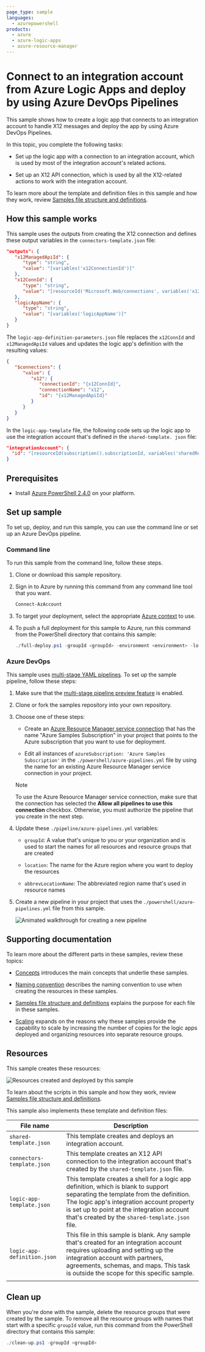 ```yaml
---
page_type: sample
languages:
  - azurepowershell
products:
  - azure
  - azure-logic-apps
  - azure-resource-manager
---
```


# Connect to an integration account from Azure Logic Apps and deploy by using Azure DevOps Pipelines

This sample shows how to create a logic app that connects to an integration account to handle X12 messages and deploy the app by using Azure DevOps Pipelines. 

In this topic, you complete the following tasks:

* Set up the logic app with a connection to an integration account, which is used by most of the integration account's related actions.

* Set up an X12 API connection, which is used by all the X12-related actions to work with the integration account.

To learn more about the template and definition files in this sample and how they work, review [Samples file structure and definitions](../file-definitions.md).

## How this sample works

This sample uses the outputs from creating the X12 connection and defines these output variables in the `connectors-template.json` file:

```json
"outputs": {
   "x12ManagedApiId": {
      "type": "string",
      "value": "[variables('x12ConnectionId')]"
   },
   "x12ConnId": {
      "type": "string",
      "value": "[resourceId('Microsoft.Web/connections', variables('x12ConnectionName'))]"
   },
   "logicAppName": {
      "type": "string",
      "value": "[variables('logicAppName')]"
   }
}
```

The `logic-app-definition-parameters.json` file replaces the `x12ConnId` and `x12ManagedApiId` values and updates the logic app's definition with the resulting values:

```json
{
   "$connections": {
      "value": {
         "x12": {
            "connectionId": "{x12ConnId}",
            "connectionName": "x12",
            "id": "{x12ManagedApiId}"
         }
      }
   }
}
```

In the `logic-app-template` file, the following code sets up the logic app to use the integration account that's defined in the `shared-template. json` file:

``` json
"integrationAccount": {
  "id": "[resourceId(subscription().subscriptionId, variables('sharedResourceGroupName'), 'Microsoft.Logic/integrationAccounts', variables('integrationAccountName'))]"
}
```

## Prerequisites

* Install [Azure PowerShell 2.4.0](https://docs.microsoft.com/powershell/azure/install-az-ps?view=azps-2.4.0) on your platform.

## Set up sample

To set up, deploy, and run this sample, you can use the command line or set up an Azure DevOps pipeline.

### Command line

To run this sample from the command line, follow these steps.

1. Clone or download this sample repository.

1. Sign in to Azure by running this command from any command line tool that you want.

   ```powershell
   Connect-AzAccount
   ```

1. To target your deployment, select the appropriate [Azure context](https://docs.microsoft.com/powershell/module/az.accounts/Select-AzContext?view=azps-2.4.0) to use.

1. To push a full deployment for this sample to Azure, run this command from the PowerShell directory that contains this sample:

   ```powershell
   ./full-deploy.ps1 -groupId <groupId> -environment <environment> -location <regionName>
   ```

### Azure DevOps

This sample uses [multi-stage YAML pipelines](https://docs.microsoft.com/azure/devops/pipelines/process/stages?view=azure-devops&tabs=yaml). To set up the sample pipeline, follow these steps:

1. Make sure that the [multi-stage pipeline preview feature](https://docs.microsoft.com/azure/devops/project/navigation/preview-features?view=azure-devops) is enabled.

1. Clone or fork the samples repository into your own repository.

1. Choose one of these steps:

   * Create an [Azure Resource Manager service connection](https://docs.microsoft.com/azure/devops/pipelines/library/service-endpoints?view=azure-devops&tabs=yaml#sep-azure-rm) that has the name "Azure Samples Subscription" in your project that points to the Azure subscription that you want to use for deployment.

   * Edit all instances of `azureSubscription: 'Azure Samples Subscription'` in the `./powershell/azure-pipelines.yml` file by using the name for an existing Azure Resource Manager service connection in your project.

   > [!NOTE]
   > To use the Azure Resource Manager service connection, make sure that the connection has selected the **Allow all pipelines to use this connection** checkbox. Otherwise, you must authorize the pipeline that you create in the next step.

1. Update these `./pipeline/azure-pipelines.yml` variables:

   * `groupId`: A value that's unique to you or your organization and is used to start the names for all resources and resource groups that are created

   * `location`: The name for the Azure region where you want to deploy the resources

   * `abbrevLocationName`: The abbreviated region name that's used in resource names

1. Create a new pipeline in your project that uses the `./powershell/azure-pipelines.yml` file from this sample.

   ![Animated walkthrough for creating a new pipeline](../images/create-pipeline.gif)

## Supporting documentation

To learn more about the different parts in these samples, review these topics:

* [Concepts](../concept-review.md) introduces the main concepts that underlie these samples.

* [Naming convention](../naming-convention.md) describes the naming convention to use when creating the resources in these samples.

* [Samples file structure and definitions](../file-definitions.md) explains the purpose for each file in these samples.

* [Scaling](../api-connection-scale.md) expands on the reasons why these samples provide the capability to scale by increasing the number of copies for the logic apps deployed and organizing resources into separate resource groups.

## Resources

This sample creates these resources:

![Resources created and deployed by this sample](../images/sample-integration-act.png)

To learn about the scripts in this sample and how they work, review [Samples file structure and definitions](../file-definitions.md).

This sample also implements these template and definition files:

| File name | Description |
|-----------|-------------|
| `shared-template.json` | This template creates and deploys an integration account. |
| `connectors-template.json` | This template creates an X12 API connection to the integration account that's created by the `shared-template.json` file. |
| `logic-app-template.json` | This template creates a shell for a logic app definition, which is blank to support separating the template from the definition. The logic app's integration account property is set up to point at the integration account that's created by the `shared-template.json` file. |
| `logic-app-definition.json` | This file in this sample is blank. Any sample that's created for an integration account requires uploading and setting up the integration account with partners, agreements, schemas, and maps. This task is outside the scope for this specific sample. |
|||

## Clean up

When you're done with the sample, delete the resource groups that were created by the sample. To remove all the resource groups with names that start with a specific `groupId` value, run this command from the PowerShell directory that contains this sample:

```powershell
./clean-up.ps1 -groupId <groupId>
```
